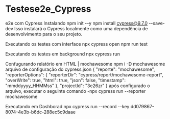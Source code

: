 # Testese2e_Cypress
 e2e com Cypress
  Instalando
 npm init --y
 npm install cypress@9.7.0 --save-dev
 Isso instalará o Cypress localmente como uma dependência de desenvolvimento para o seu projeto.

 Executando os testes com interface
 npx cypress open
 npm run test

 Executando os testes em background
 npx cypress run

 Confugurando relatório em HTML | mochawesome
 npm i -D mochawesome
 arquivo de configuração do cypress.json
 {
  "reporte": "mochawesome",
  "reporterOptions": {
    "reporterDir": "cypress/report/mochawesome-report",
    "overWrite": true,
    "html": true,
    "json": false,
    "timestamp": "mmddyyyy_HHMMss"
  },
  "projectId": "3e26zr"
}
após configurado o arquivo, executar o seguinte comando
-npx cypress run --reporter mochawesome

Executando em Dashborad
npx cypress run --record --key 
dd079867-8074-4e3b-b6dc-288ec5c9daae
